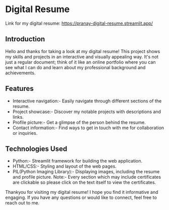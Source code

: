 # Digital Resume
Link for my digital resume: https://pranay-digital-resume.streamlit.app/

## Introduction
Hello and thanks for taking a look at my digital resume! This project shows my skills and projects in an interactive and visually appealing way.
It's not just a regular document; think of it like an online portfolio where you can see what I can do and learn about my professional background and achievements.

## Features
- Interactive navigation:- Easily navigate through different sections of the resume.
- Project showcase:- Discover my notable projects with descriptions and links.
- Profile picture:- Get a glimpse of the person behind the resume.
- Contact information:- Find ways to get in touch with me for collaboration or inquiries.

## Technologies Used
- Python:- Streamlit framework for building the web application.
- HTML/CSS:- Styling and layout of the web pages.
- PIL(Python Imaging Library):- Displaying images, including the resume and profile picture.
Note:- Every section which may include certificates are clickable so please click on the text itself to view the certificates.

Thankyou for visiting my digital resume! I hope you find it informative and engaging.
If you have any questions or would like to connect, feel free to reach out to me.
